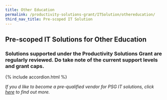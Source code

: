 ```yaml
---
title: Other Education
permalink: /productivity-solutions-grant/ITSolution/othereducation/
third_nav_title: Pre-scoped IT Solution
---
```


## Pre-scoped IT Solutions for Other Education

### Solutions supported under the Productivity Solutions Grant are regularly reviewed. Do take note of the current support levels and grant caps.

{% include accordion.html %}

_If you d like to become a pre-qualified vendor for PSG IT solutions, click <a target='_blank' rel='noopener' href='https://www.imda.gov.sg/icmvendors' >here</a> to find out more._

